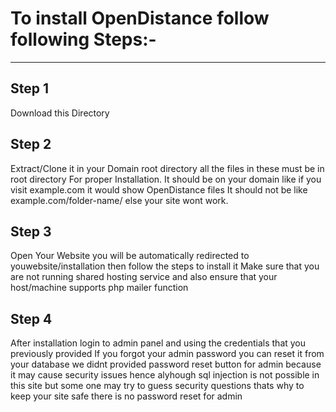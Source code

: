 # To install OpenDistance follow following Steps:-
---
## Step 1
Download this Directory
## Step 2
Extract/Clone it in your Domain root directory all the files in these must be in root directory For proper Installation.
It should be on your domain like if you visit example.com it would show OpenDistance files It should not be like example.com/folder-name/
else your site wont work.
## Step 3
Open Your Website you will be automatically redirected to youwebsite/installation then follow the steps to install it
Make sure that you are not running shared hosting service and also ensure that your host/machine supports php mailer function
## Step 4
After installation login to admin panel and using the credentials that you previously provided
If you forgot your admin password you can reset it from your database we didnt provided password reset button for admin because it may
cause security issues hence alyhough sql injection is not possible in this site but some one may try to guess security questions thats why
to keep your site safe there is no password reset for admin
